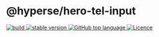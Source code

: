 # @hyperse/hero-tel-input

<p align="left">
  <a aria-label="Build" href="https://github.com/hyperse-io/pipeline/actions?query=workflow%3ACI">
    <img alt="build" src="https://img.shields.io/github/actions/workflow/status/hyperse-io/pipeline/ci-integrity.yml?branch=main&label=ci&logo=github&style=flat-quare&labelColor=000000" />
  </a>
  <a aria-label="stable version" href="https://www.npmjs.com/package/@hyperse/pipeline">
    <img alt="stable version" src="https://img.shields.io/npm/v/%40hyperse%2Fpipeline?branch=main&label=version&logo=npm&style=flat-quare&labelColor=000000" />
  </a>
  <a aria-label="Top language" href="https://github.com/hyperse-io/pipeline/search?l=typescript">
    <img alt="GitHub top language" src="https://img.shields.io/github/languages/top/hyperse-io/pipeline?style=flat-square&labelColor=000&color=blue">
  </a>
  <a aria-label="Licence" href="https://github.com/hyperse-io/pipeline/blob/main/LICENSE">
    <img alt="Licence" src="https://img.shields.io/github/license/hyperse-io/pipeline?style=flat-quare&labelColor=000000" />
  </a>
</p>
